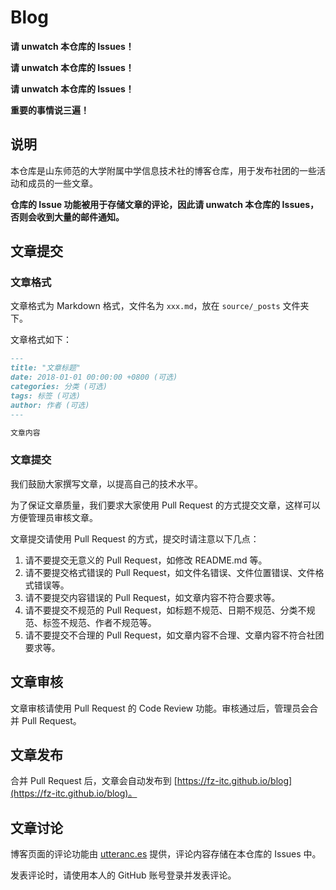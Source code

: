 # Blog

**请 unwatch 本仓库的 Issues！**

**请 unwatch 本仓库的 Issues！**

**请 unwatch 本仓库的 Issues！**

**重要的事情说三遍！**

## 说明

本仓库是山东师范的大学附属中学信息技术社的博客仓库，用于发布社团的一些活动和成员的一些文章。

**仓库的 Issue 功能被用于存储文章的评论，因此请 unwatch 本仓库的 Issues，否则会收到大量的邮件通知。**

## 文章提交

### 文章格式

文章格式为 Markdown 格式，文件名为 `xxx.md`，放在 `source/_posts` 文件夹下。

文章格式如下：

```markdown
---
title: "文章标题"
date: 2018-01-01 00:00:00 +0800 (可选)
categories: 分类 (可选)
tags: 标签 (可选)
author: 作者 (可选)
---

文章内容
```

### 文章提交

我们鼓励大家撰写文章，以提高自己的技术水平。

为了保证文章质量，我们要求大家使用 Pull Request 的方式提交文章，这样可以方便管理员审核文章。

文章提交请使用 Pull Request 的方式，提交时请注意以下几点：

1. 请不要提交无意义的 Pull Request，如修改 README.md 等。
2. 请不要提交格式错误的 Pull Request，如文件名错误、文件位置错误、文件格式错误等。
3. 请不要提交内容错误的 Pull Request，如文章内容不符合要求等。
4. 请不要提交不规范的 Pull Request，如标题不规范、日期不规范、分类不规范、标签不规范、作者不规范等。
5. 请不要提交不合理的 Pull Request，如文章内容不合理、文章内容不符合社团要求等。

## 文章审核

文章审核请使用 Pull Request 的 Code Review 功能。审核通过后，管理员会合并 Pull Request。

## 文章发布

合并 Pull Request 后，文章会自动发布到 [https://fz-itc.github.io/blog](https://fz-itc.github.io/blog)。

## 文章讨论

博客页面的评论功能由 [utteranc.es](https://utteranc.es) 提供，评论内容存储在本仓库的 Issues 中。

发表评论时，请使用本人的 GitHub 账号登录并发表评论。

